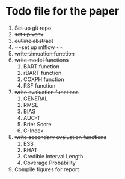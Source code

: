 # Todo file for the paper

1. ~~Set up git repo~~
2. ~~set up venv~~
3. ~~outline abstract~~
4. ~~set up mlflow ~~
5. ~~write simuation function~~
6. ~~write model functions~~
   1. BART function
   2. rBART function
   3. COXPH function
   4. RSF function
7. ~~write evaluation functions~~
   1. GENERAL
   2. RMSE
   3. BIAS
   4. AUC-T
   5. Brier Score
   6. C-Index
8. ~~write secondary evaluation functions~~
   1. ESS
   2. RHAT
   3. Credible Interval Length
   4. Coverage Probability
9. Compile figures for report


<!-- Update package simulation so t_max set to t_event -->